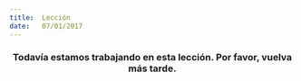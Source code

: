 ```yaml
---
title:  Lección
date:   07/01/2017
---
```


### <center>Todavía estamos trabajando en esta lección. Por favor, vuelva más tarde.</center>